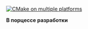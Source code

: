 [![CMake on multiple platforms](https://github.com/tasgr2025/sdl-web-mercator/actions/workflows/cmake-multi-platform.yml/badge.svg)](https://github.com/tasgr2025/sdl-web-mercator/actions/workflows/cmake-multi-platform.yml)

**В порцессе разработки**
